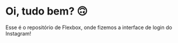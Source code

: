 # Oi, tudo bem? 🙃

Esse é o repositório de Flexbox, onde fizemos a interface de login do Instagram! 

